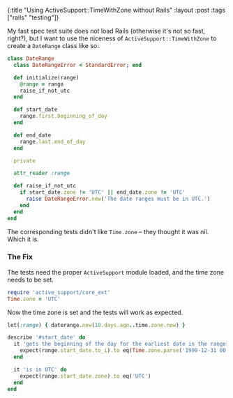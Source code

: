 {:title "Using ActiveSupport::TimeWithZone without Rails"
:layout :post
:tags ["rails" "testing"]}

My fast spec test suite does not load Rails (otherwise it's not so fast, right?), but I want to
use the niceness of `ActiveSupport::TimeWithZone` to create a `DateRange` class like so:

```ruby
class DateRange
  class DateRangeError < StandardError; end

  def initialize(range)
    @range = range
    raise_if_not_utc
  end

  def start_date
    range.first.beginning_of_day
  end

  def end_date
    range.last.end_of_day
  end

  private

  attr_reader :range

  def raise_if_not_utc
    if start_date.zone != 'UTC' || end_date.zone != 'UTC'
      raise DateRangeError.new('The date ranges must be in UTC.')
    end
  end
end
```

The corresponding tests didn't like `Time.zone` – they thought it was nil. Which it is.

### The Fix

The tests need the proper `ActiveSupport` module loaded, and the time zone needs to be set.

```ruby
require 'active_support/core_ext'
Time.zone = 'UTC'
```

Now the time zone is set and the tests will work as expected.

```ruby
let(:range) { daterange.new(10.days.ago..time.zone.now) }

describe '#start_date' do
  it 'gets the beginning of the day for the earliest date in the range' do
    expect(range.start_date.to_i).to eq(Time.zone.parse('1999-12-31 00:00:00').to_i)
  end

  it 'is in UTC' do
    expect(range.start_date.zone).to eq('UTC')
  end
end
```
